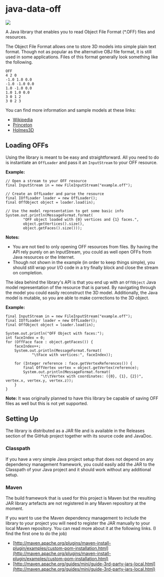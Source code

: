 java-data-off
=============

![](https://travis-ci.org/momchil-atanasov/java-data-off.svg?branch=master)

A Java library that enables you to read Object File Format (*.OFF) files and resources.

The Object File Format allows one to store 3D models into simple plain text format. Though not as popular as the alternative OBJ file format, it is still used in some applications. Files of this format generally look something like the following.

```
OFF
4 2 0
-1.0 1.0 0.0
-1.0 -1.0 0.0
1.0 -1.0 0.0
1.0 1.0 0.0
3 0 1 2
3 0 2 3
```

You can find more information and sample models at these links:

- [Wikipedia](http://en.wikipedia.org/wiki/OFF_\(file_format\))
- [Princeton](http://shape.cs.princeton.edu/benchmark/documentation/off_format.html)
- [Holmes3D](http://www.holmes3d.net/graphics/offfiles/)


## Loading OFFs

Using the library is meant to be easy and straightforward. All you need to do is instantiate an
```OffLoader``` and pass it an ```InputStream``` to your OFF resource.

**Example:**

```
// Open a stream to your OFF resource
final InputStream in = new FileInputStream("example.off");

// Create an OffLoader and parse the resource
final IOffLoader loader = new OffLoader();
final OffObject object = loader.load(in);

// Use the model representation to get some basic info
System.out.println(MessageFormat.format(
		"OFF object loaded with {0} vertices and {1} faces.",
		object.getVertices().size(),
		object.getFaces().size()));
```

**Notes:**

* You are not tied to only opening OFF resources from files. By having the API rely purely on an InputStream, you could as well open OFFs from Java resources or the Internet.
* Though not shown in the example (in order to keep things simple), you should still wrap your I/O code in a try finally block and close the stream on completion.

The idea behind the library's API is that you end up with an ```OffObject``` Java model representation of the resource that is parsed. By navigating through the model you could easily reconstruct the 3D model. Additionally, the Java model is mutable, so you are able to make corrections to the 3D object.

**Example:**

```
final InputStream in = new FileInputStream("example.off");
final IOffLoader loader = new OffLoader();
final OffObject object = loader.load(in);

System.out.println("OFF Object with faces:");
int faceIndex = 0;
for (OffFace face : object.getFaces()) {
	faceIndex++;
	System.out.println(MessageFormat.format(
			"\tFace with vertices:", faceIndex));

	for (Integer reference : face.getVertexReferences()) {
		final OffVertex vertex = object.getVertex(reference);
		System.out.println(MessageFormat.format(
				"\t\tVertex with coordinates: ({0}, {1}, {2})", vertex.x, vertex.y, vertex.z));
	}
}
```

**Note:** It was originally planned to have this library be capable of saving OFF files as well but this is not yet supported.


## Setting Up
The library is distributed as a JAR file and is available in the Releases section of the GitHub project together with its source code and JavaDoc.


### Classpath
If you have a very simple Java project setup that does not depend on any dependency management framework, you could easily add the JAR to the Classpath of your Java project and it should work without any additional setup.

### Maven
The build framework that is used for this project is Maven but the resulting JAR library artefacts are not registered in any Maven repository at the moment.

If you want to use the Maven dependency management to include the library to your project you will need to register the JAR manually to your local Maven repository. You can read more about it at the following links. (I find the first one to do the job)

* [http://maven.apache.org/plugins/maven-install-plugin/examples/custom-pom-installation.html](http://maven.apache.org/plugins/maven-install-plugin/examples/custom-pom-installation.html)
* [http://maven.apache.org/guides/mini/guide-3rd-party-jars-local.html](http://maven.apache.org/guides/mini/guide-3rd-party-jars-local.html)
